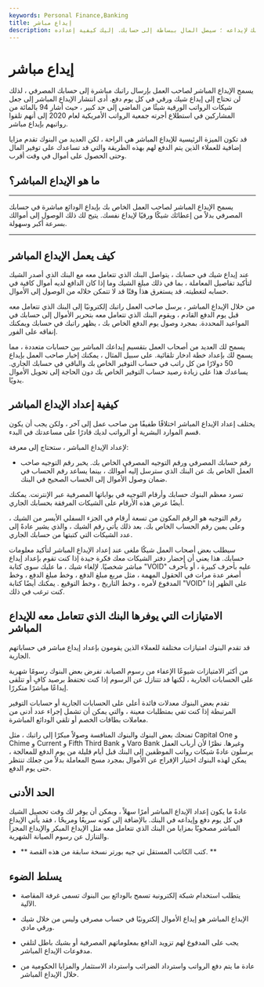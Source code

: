 ```yaml
---
keywords: Personal Finance,Banking
title: إيداع مباشر
description: عادةً ما يكون إعداد الإيداع المباشر أمرًا سهلاً ويمكن أن يوفر لك الكثير من الوقت. لا داعي للقلق بشأن تحصيل الراتب كل أسبوع وزيارة البنك لإيداعه ؛ سيصل المال ببساطة إلى حسابك. إليك كيفية إعداده.
---
```


# إيداع مباشر
يسمح الإيداع المباشر لصاحب العمل بإرسال راتبك مباشرة إلى حسابك المصرفي ، لذلك لن تحتاج إلى إيداع شيك ورقي في كل يوم دفع. أدى انتشار الإيداع المباشر إلى جعل شيكات الرواتب الورقية شيئًا من الماضي إلى حد كبير ، حيث أشار 94 بالمائة من المشاركين في استطلاع أجرته جمعية الرواتب الأمريكية لعام 2020 إلى أنهم تلقوا رواتبهم بإيداع مباشر.

قد تكون الميزة الرئيسية للإيداع المباشر هي الراحة ، لكن العديد من البنوك تقدم مزايا إضافية للعملاء الذين يتم الدفع لهم بهذه الطريقة والتي قد تساعدك على توفير المال وحتى الحصول على أموال في وقت أقرب.

## ما هو الإيداع المباشر؟

***

يسمح الإيداع المباشر لصاحب العمل الخاص بك بإيداع الودائع مباشرة في حسابك المصرفي بدلاً من إعطائك شيكًا ورقيًا لإيداع نفسك. يتيح لك ذلك الوصول إلى أموالك بسرعة أكبر وسهولة.

***

## كيف يعمل الإيداع المباشر

عند إيداع شيك في حسابك ، يتواصل البنك الذي تتعامل معه مع البنك الذي أصدر الشيك لتأكيد تفاصيل المعاملة ، بما في ذلك مبلغ الشيك وما إذا كان الدافع لديه أموال كافية في حسابه لتغطيته. قد يستغرق هذا وقتًا قد لا تتمكن خلاله من الوصول إلى الأموال.

من خلال الإيداع المباشر ، يرسل صاحب العمل راتبك إلكترونيًا إلى البنك الذي تتعامل معه قبل يوم الدفع القادم ، ويقوم البنك الذي تتعامل معه بتحرير الأموال إلى حسابك في المواعيد المحددة. بمجرد وصول يوم الدفع الخاص بك ، يظهر راتبك في حسابك ويمكنك إنفاقه على الفور.

يسمح لك العديد من أصحاب العمل بتقسيم إيداعك المباشر بين حسابات متعددة ، مما يسمح لك بإعداد خطة ادخار تلقائية. على سبيل المثال ، يمكنك إخبار صاحب العمل بإيداع 50 دولارًا من كل راتب في حساب التوفير الخاص بك والباقي في حسابك الجاري. يساعدك هذا على زيادة رصيد حساب التوفير الخاص بك دون الحاجة إلى تحويل الأموال يدويًا.

## كيفية إعداد الإيداع المباشر

يختلف إعداد الإيداع المباشر اختلافًا طفيفًا من صاحب عمل إلى آخر ، ولكن يجب أن يكون قسم الموارد البشرية أو الرواتب لديك قادرًا على مساعدتك في البدء.

لإعداد الإيداع المباشر ، ستحتاج إلى معرفة:

- رقم حسابك المصرفي ورقم التوجيه المصرفي الخاص بك. يخبر رقم التوجيه صاحب العمل الخاص بك عن البنك الذي سترسل إليه أموالك ، بينما يساعد رقم الحساب في ضمان وصول الأموال إلى الحساب الصحيح في البنك.

تسرد معظم البنوك حسابك وأرقام التوجيه في بواباتها المصرفية عبر الإنترنت. يمكنك أيضًا عرض هذه الأرقام على الشيكات المرفقة بحسابك الجاري.

رقم التوجيه هو الرقم المكون من تسعة أرقام في الجزء السفلي الأيسر من الشيك ، وعلى يمين رقم الحساب الخاص بك. بعد ذلك يأتي رقم الشيك ، والذي يشير عادةً إلى عدد الشيكات التي كتبتها من حسابك الجاري.

سيطلب بعض أصحاب العمل شيكًا ملغى عند إعداد الإيداع المباشر لتأكيد معلومات حسابك. هذا يعني أن إحضار دفتر الشيكات معك فكرة جيدة إذا كنت تقوم بإعداد إيداع مباشر شخصيًا. لإلغاء شيك ، ما عليك سوى كتابة "VOID" عليه بأحرف كبيرة ، أو بأحرف أصغر عدة مرات في الحقول المهمة ، مثل مربع مبلغ الدفع ، وخط مبلغ الدفع ، وخط المدفوع لأمره ، وخط التاريخ ، وخط التوقيع . يمكنك أيضًا كتابة "VOID" على الظهر إذا كنت ترغب في ذلك.



## الامتيازات التي يوفرها البنك الذي تتعامل معه للإيداع المباشر

قد تقدم البنوك امتيازات مختلفة للعملاء الذين يقومون بإعداد إيداع مباشر في حساباتهم الجارية.

من أكثر الامتيازات شيوعًا الإعفاء من رسوم الصيانة. تفرض بعض البنوك رسومًا شهرية على الحسابات الجارية ، لكنها قد تتنازل عن الرسوم إذا كنت تحتفظ برصيد كافٍ أو تتلقى إيداعًا مباشرًا متكررًا.

تقدم بعض البنوك معدلات فائدة أعلى على الحسابات الجارية أو حسابات التوفير المرتبطة إذا كنت تفي بمتطلبات معينة ، والتي يمكن أن تشمل إجراء عدد أدنى من معاملات بطاقات الخصم أو تلقي الودائع المباشرة.

تمنحك بعض البنوك والبنوك المنافسة وصولاً مبكرًا إلى راتبك ، مثل Capital One و Chime و Current و Fifth Third Bank و Varo Bank وغيرها. نظرًا لأن أرباب العمل يرسلون عادةً شيكات رواتب الموظفين إلى البنك قبل أيام قليلة من يوم الدفع للمعالجة ، يمكن لهذه البنوك اختيار الإفراج عن الأموال بمجرد مسح المعاملة بدلاً من جعلك تنتظر حتى يوم الدفع.

## الحد الأدنى

عادةً ما يكون إعداد الإيداع المباشر أمرًا سهلاً ، ويمكن أن يوفر لك وقت تحصيل الشيك في كل يوم دفع وإيداعه في البنك. بالإضافة إلى كونه سريعًا ومريحًا ، فقد يأتي الإيداع المباشر مصحوبًا بمزايا من البنك الذي تتعامل معه مثل الإيداع المبكر والإيداع المجزأ والتنازل عن رسوم الصيانة الشهرية.

- ** كتب الكاتب المستقل تي جيه بورتر نسخة سابقة من هذه القصة. **

## يسلط الضوء

- يتطلب استخدام شبكة إلكترونية تسمح بالودائع بين البنوك تسمى غرفة المقاصة الآلية.

- الإيداع المباشر هو إيداع الأموال إلكترونيًا في حساب مصرفي وليس من خلال شيك ورقي مادي.

- يجب على المدفوع لهم تزويد الدافع بمعلوماتهم المصرفية أو بشيك باطل لتلقي مدفوعات الإيداع المباشر.

- عادة ما يتم دفع الرواتب واسترداد الضرائب واسترداد الاستثمار والمزايا الحكومية من خلال الإيداع المباشر.

